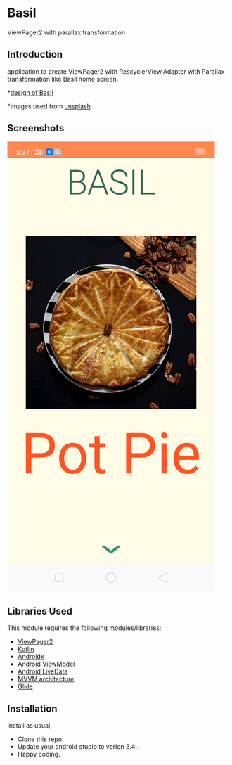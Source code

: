 # Basil
ViewPager2 with parallax transformation 

Introduction
------------
application to create ViewPager2 with RescyclerView.Adapter with Parallax transformation like Basil home screen.

*[design of Basil](https://material.io/design/material-studies/basil.html#about-basil)

*images used from [unsplash](https://unsplash.com)


Screenshots
-----------

![Home screen](screenshots/device-2019-06-15-173854.png "Recipe")




## Libraries Used

This module requires the following modules/libraries:

* [ViewPager2](https://developer.android.com/jetpack/androidx/releases/viewpager2)
* [Kotlin](https://kotlinlang.org)
* [Androidx](https://developer.android.com/jetpack/androidx)
* [Android ViewModel](https://developer.android.com/topic/libraries/architecture/viewmodel)
* [Android LiveData](https://developer.android.com/topic/libraries/architecture/livedata)
* [MVVM architecture](https://developer.android.com/jetpack/docs/guide)
* [Glide]()



## Installation

Install as usual,
* Clone this repo.
* Update your android studio to verion 3.4 .
* Happy coding.

